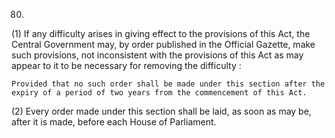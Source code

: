 80.
(1) If any difficulty arises in giving effect to the provisions of this Act, the Central Government may, by order published in the Official Gazette, make such provisions, not inconsistent with the provisions of this Act as may appear to it to be necessary for removing the difficulty :

    Provided that no such order shall be made under this section after the expiry of a period of two years from the commencement of this Act.
    
(2) Every order made under this section shall be laid, as soon as may be, after it is made, before each House of Parliament.
